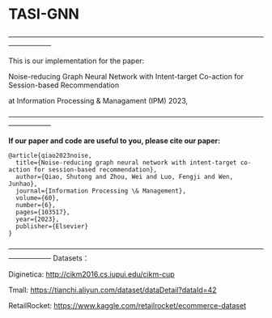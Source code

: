 # TASI-GNN
——————————————————————————————————————————

This is our implementation for the paper:

Noise-reducing Graph Neural Network with Intent-target Co-action for Session-based Recommendation 

at Information Processing & Managament (IPM) 2023,

——————————————————————————————————————————

**If our paper and code are useful to you, please cite our paper:**
```
@article{qiao2023noise,
  title={Noise-reducing graph neural network with intent-target co-action for session-based recommendation},
  author={Qiao, Shutong and Zhou, Wei and Luo, Fengji and Wen, Junhao},
  journal={Information Processing \& Management},
  volume={60},
  number={6},
  pages={103517},
  year={2023},
  publisher={Elsevier}
}
```

——————————————————————————————————————————
Datasets：

Diginetica: http://cikm2016.cs.iupui.edu/cikm-cup

Tmall: https://tianchi.aliyun.com/dataset/dataDetail?dataId=42

RetailRocket: https://www.kaggle.com/retailrocket/ecommerce-dataset

